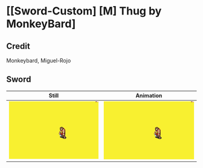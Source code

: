 # [\[Sword-Custom\] \[M\] Thug by MonkeyBard]

## Credit

Monkeybard, Miguel-Rojo
	
## Sword

| Still | Animation |
| :---: | :-------: |
| ![Sword still](./Sword_000.png) | ![Sword animation](./Sword.gif) |
